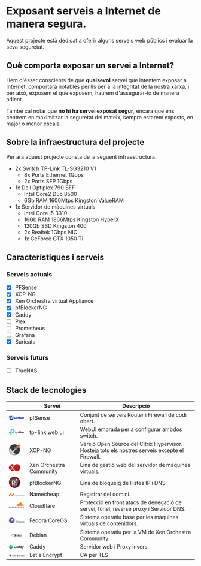 #  Exposant serveis a Internet de manera segura.

Aquest projecte està dedicat a oferir alguns serveis web públics i evaluar la seva seguretat.

## Què comporta exposar un servei a Internet?

Hem d'ésser conscients de que **qualsevol** servei que intentem exposar a Internet, comportarà notables perills per a la integritat de la nostra xarxa, i per això, exposem el que exposem, haurem d'assegurar-lo de manera adient.

També cal notar que **no hi ha servei exposat segur**, encara que ens centrem en maximitzar la seguretat del mateix, sempre estarem exposts, en major o menor escala.

## Sobre la infraestructura del projecte

Per ara aquest projecte consta de la seguent infraestructura.

- 2x Switch TP-Link TL-SG3210 V1
  - 8x Ports Ethernet 1Gbps
  - 2x Ports SFP 1Gbps
- 1x Dell Optiplex 790 SFF
    - Intel Core2 Duo 8500
    - 6Gb RAM 1600Mtps Kingston ValueRAM
- 1x Servidor de màquines virtuals
  - Intel Core i5 3310 
  - 16Gb RAM 1866Mtps Kingston HyperX
  - 120Gb SSD Kingston 400
  - 2x Realtek 1Gbps NIC
  - 1x GeForce GTX 1050 Ti

## Característiques i serveis

### Serveis actuals
- [x] PFSense
- [x] XCP-NG
- [X] Xen Orchestra virtual Appliance
- [X] pfBlockerNG
- [X] Caddy
- [ ] Plex
- [ ] Prometheus
- [ ] Grafana
- [X] Suricata

### Serveis futurs
- [ ]  TrueNAS

## Stack de tecnologies

|   | Servei                  | Descripció                                                                                      |
|---|-------------------------|-------------------------------------------------------------------------------------------------|
|<img src="assets\logos\pfSenselogo.png" alt="drawing" width="100"/>| pfSense| Conjunt de serveis Router i Firewall de codi obert.|
|<img src="assets\logos\tplinklogo.png" alt="drawing" width="100"/>| tp-link web ui| WebUI emprada per a configurar ambdós switch.|
|<img src="assets\logos\xcplogo.png" alt="drawing" width="30"/>| XCP-NG| Versió Open Source del Citrix Hypervisor. Hosteja tots els nostres serveis excepte el Firewall.|
|<img src="assets\logos\xologo.png" alt="drawing" width="30"/>| Xen Orchestra Community | Eina de gestió web del servidor de màquines virtuals.|
|<img src="assets\logos\pfBlockerlogo.png" alt="drawing" width="30"/>| pfBlockerNG| Eina de bloqueig de llistes IP i DNS.|
|<img src="assets\logos\namecheaplogo.png" alt="drawing" width="100"/>| Namecheap| Registrar del domini.|
|<img src="assets\logos\cloudflarelogo.png" alt="drawing" width="90"/>| Cloudflare| Protecció en front atacs de denegació de servei, túnel, reverse proxy i Servidor DNS.|
|<img src="assets\logos\fedora-coreos-logo.png" alt="drawing" width="80"/> | Fedora CoreOS| Sistema operatiu base per les màquines virtuals de contenidors.|
|<img src="assets\logos\debianlogo.png" alt="drawing" width="100"/>| Debian | Sistema operatiu per la VM de Xen Orchestra Community.|
|<img src="assets\logos\caddylogo.png" alt="drawing" width="100"/>| Caddy | Servidor web i Proxy invers.|
|<img src="assets\logos\letsencrypt.png" alt="drawing" width="100"/>| Let's Encrypt | CA per TLS|

